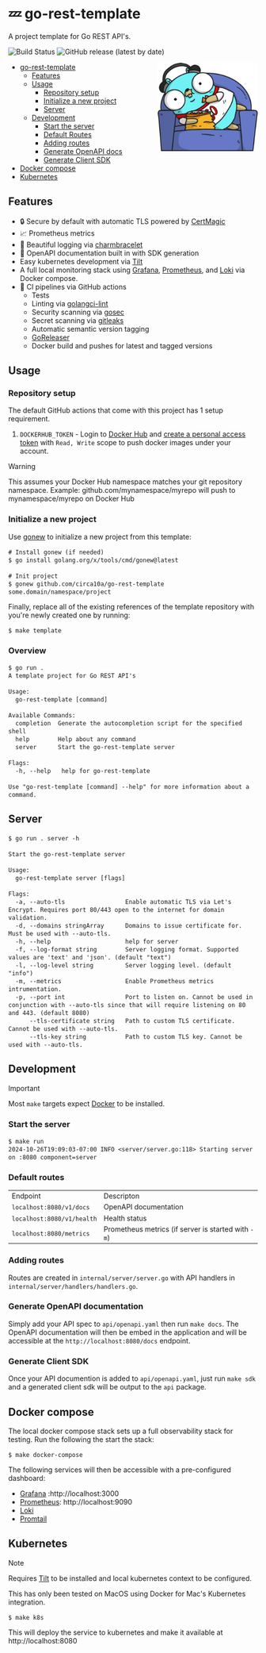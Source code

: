 # 💤 go-rest-template

A project template for Go REST API's.

![Build Status](https://github.com/circa10a/go-rest-template/workflows/deploy/badge.svg)
![GitHub release (latest by date)](https://img.shields.io/github/v/release/circa10a/go-rest-template)

<img height="40%" width="40%" src="https://raw.githubusercontent.com/ashleymcnamara/gophers/refs/heads/master/CouchPotatoGopher.png" align="right"/>

- [go-rest-template](#go-rest-template)
  - [Features](#features)
  - [Usage](#usage)
    - [Repository setup](#repository-setup)
    - [Initialize a new project](#initialize-a-new-project)
    - [Server](#server)
  - [Development](#development)
    - [Start the server](#start-the-server)
    - [Default Routes](#default-routes)
    - [Adding routes](#adding-routes)
    - [Generate OpenAPI docs](#generate-openapi-documentation)
    - [Generate Client SDK](#generate-client-sdk)
- [Docker compose](#docker-compose)
- [Kubernetes](#kubernetes)

## Features

- :lock: Secure by default with automatic TLS powered by [CertMagic](https://github.com/caddyserver/certmagic)
- :chart_with_upwards_trend: Prometheus metrics
- :scroll: Beautiful logging via [charmbracelet](https://github.com/charmbracelet/log)
- :book: OpenAPI documentation built in with SDK generation
- Easy kubernetes development via [Tilt](https://github.com/tilt-dev/tilt)
- A full local monitoring stack using [Grafana](https://grafana.com/), [Prometheus](https://prometheus.io/), and [Loki](https://grafana.com/oss/loki/) via Docker compose.
- :construction_worker: CI pipelines via GitHub actions
  - Tests
  - Linting via [golangci-lint](https://github.com/golangci/golangci-lint)
  - Security scanning via [gosec](https://github.com/securego/gosec)
  - Secret scanning via [gitleaks](https://github.com/gitleaks/gitleaks)
  - Automatic semantic version tagging
  - [GoReleaser](https://github.com/goreleaser/goreleaser)
  - Docker build and pushes for latest and tagged versions

## Usage

### Repository setup

The default GitHub actions that come with this project has 1 setup requirement.

1. `DOCKERHUB_TOKEN` - Login to [Docker Hub](https://hub.docker.com/) and [create a personal access token](https://docs.docker.com/security/for-developers/access-tokens/) with `Read, Write` scope to push docker images under your account.

> [!WARNING]
> This assumes your Docker Hub namespace matches your git repository namespace.
> Example: github.com/mynamespace/myrepo will push to mynamespace/myrepo on Docker Hub

### Initialize a new project

Use [gonew](https://pkg.go.dev/golang.org/x/tools/cmd/gonew) to initialize a new project from this template:

```console
# Install gonew (if needed)
$ go install golang.org/x/tools/cmd/gonew@latest

# Init project
$ gonew github.com/circa10a/go-rest-template some.domain/namespace/project
```

Finally, replace all of the existing references of the template repository with you're newly created one by running:

```console
$ make template
```

### Overview

```console
$ go run .
A template project for Go REST API's

Usage:
  go-rest-template [command]

Available Commands:
  completion  Generate the autocompletion script for the specified shell
  help        Help about any command
  server      Start the go-rest-template server

Flags:
  -h, --help   help for go-rest-template

Use "go-rest-template [command] --help" for more information about a command.
```

## Server

```console
$ go run . server -h

Start the go-rest-template server

Usage:
  go-rest-template server [flags]

Flags:
  -a, --auto-tls                 Enable automatic TLS via Let's Encrypt. Requires port 80/443 open to the internet for domain validation.
  -d, --domains stringArray      Domains to issue certificate for. Must be used with --auto-tls.
  -h, --help                     help for server
  -f, --log-format string        Server logging format. Supported values are 'text' and 'json'. (default "text")
  -l, --log-level string         Server logging level. (default "info")
  -m, --metrics                  Enable Prometheus metrics intrumentation.
  -p, --port int                 Port to listen on. Cannot be used in conjunction with --auto-tls since that will require listening on 80 and 443. (default 8080)
      --tls-certificate string   Path to custom TLS certificate. Cannot be used with --auto-tls.
      --tls-key string           Path to custom TLS key. Cannot be used with --auto-tls.
```

## Development

> [!IMPORTANT]
> Most `make` targets expect [Docker](https://docs.docker.com/engine/install/) to be installed.

### Start the server

```console
$ make run
2024-10-26T19:09:03-07:00 INFO <server/server.go:118> Starting server on :8080 component=server
```

### Default routes

|                            |                                                     |
|----------------------------|-----------------------------------------------------|
| Endpoint                   | Descripton                                          |
| `localhost:8080/v1/docs`   | OpenAPI documentation                               |
| `localhost:8080/v1/health` | Health status                                       |
| `localhost:8080/metrics`   | Prometheus metrics (if server is started with `-m`) |

### Adding routes

Routes are created in `internal/server/server.go` with API handlers in `internal/server/handlers/handlers.go`.

### Generate OpenAPI documentation

Simply add your API spec to `api/openapi.yaml` then run `make docs`. The OpenAPI documentation will then be embed in the application and will be accessible at the `http://localhost:8080/docs` endpoint.

### Generate Client SDK

Once your API documention is added to `api/openapi.yaml`, just run `make sdk` and a generated client sdk will be output to the `api` package.

## Docker compose

The local docker compose stack sets up a full observability stack for testing. Run the following the start the stack:

```console
$ make docker-compose
```

The following services will then be accessible with a pre-configured dashboard:

- [Grafana](https://grafana.com/) :http://localhost:3000
- [Prometheus](https://prometheus.io/): http://localhost:9090
- [Loki](https://grafana.com/oss/loki/)
- [Promtail](https://grafana.com/docs/loki/latest/send-data/promtail/)

## Kubernetes

> [!NOTE]
> Requires [Tilt](https://tilt.dev/) to be installed and local kubernetes context to be configured.
>
> This has only been tested on MacOS using Docker for Mac's Kubernetes integration.

```console
$ make k8s
```

This will deploy the service to kubernetes and make it available at http://localhost:8080
